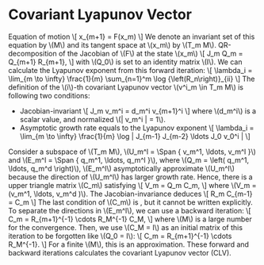 # Covariant Lyapunov Vector

Equation of motion
\\[
x_{m+1} = F(x_m)
\\]
We denote an invariant set of this equation by \\(M\\) and its tangent space at \\(x_m\\) by \\(T_m M\\).
QR-decomposition of the Jacobian of \\(F\\) at the state \\(x_m\\)
\\[
J_m Q_m = Q_{m+1} R_{m+1},
\\]
with \\(Q_0\\) is set to an identity matrix \\(I\\).
We can calculate the Lyapunov exponent from this forward iteration:
\\[
\lambda_i = \lim_{m \to \infty} \frac{1}{m} \sum_{n=1}^m \log {\left(R_n\right)}_{ii}
\\]
The definition of the \\(i\\)-th covariant Lyapunov vector \\(v^i_m \in T_m M\\) is following two conditions:

- Jacobian-invariant \\[ J_m v_m^i = d_m^i v_{m+1}^i \\] where \\(d_m^i\\) is a scalar value, and normalized \\(\| v_m^i \| = 1\\).
- Asymptotic growth rate equals to the Lyapunov exponent \\[ \lambda_i = \lim_{m \to \infty} \frac{1}{m} \log \| J_{m-1} J_{m-2} \ldots J_0 v_0^i \| \\]

Consider a subspace of \\(T_m M\\),  \\(U_m^l = \Span \{ v_m^1, \ldots, v_m^l \}\\)
and \\(E_m^l = \Span \{ q_m^1, \ldots, q_m^l \}\\),
where \\(Q_m = \left( q_m^1, \ldots, q_m^d \right)\\),
\\(E_m^l\\) asymptotically approximate \\(U_m^l\\) because the direction of \\(U_m^l\\) has larger growth rate.
Hence, there is a upper triangle matrix \\(C_m\\) satisfying
\\[
V_m = Q_m C_m,
\\]
where \\(V_m = (v_m^1, \ldots, v_m^d )\\).
The Jacobian-invariance  deduces
\\[
R_m C_{m-1} = C_m
\\]
The last condition of \\(C_m\\) is , but it cannot be written explicitly.
To separate the directions in \\(E_m^l\\), we can use a backward iteration:
\\[
C_m = R_{m+1}^{-1} \cdots R_M^{-1} C_M,
\\]
where \\(M\\) is a large number for the convergence.
Then, we use \\(C_M = I\\) as an initial matrix of this iteration to be forgotten like \\(Q_0 = I\\):
\\[
C_m = R_{m+1}^{-1} \cdots R_M^{-1}.
\\]
For a finite \\(M\\), this is an approximation.
These forward  and backward  iterations calculates the covariant Lyapunov vector (CLV).

